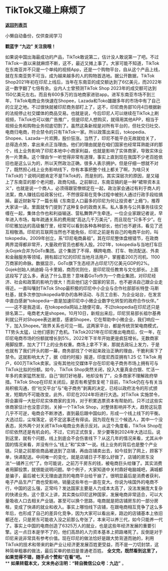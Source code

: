 # TikTok又碰上麻烦了

[**返回列表页**](/gzh/九边)

小懒自动备份，仅供查阅学习

****戳蓝字 **“九边”** 关注我哦！****

如果说中国出海最成功的产品，TikTok敢说第二，估计没人敢说第一了吧。不过TikTok一直以来就麻烦不断，这不，最近又摊上事了。大家可能不知道，TikTok在东南亚并不只是一个单纯的视频App，还是一个购物平台，自从这个产品上线，就在东南亚势不可当，成为越来越多的人的购物首选地。据公开数据，TikTok
Shop2021年初在印尼上线后，当年在东南亚的成交额达到了6亿美元，而2022年这一数字翻了七倍有余。业内人士曾预测TikTok Shop
2023年的成交额可达到150亿美元左右。而且有600多万的当地商家进驻app。进军东南亚市场不到三年，TikTok电商业务快速在Shopee，Lazada和Toko雄踞多年的市场中有了自己的立足之地。不过很快就被印尼商务部盯上了，这不，印尼商务部10月4日根据新的法规停止社交媒体的商品交易。也就是说，今后印尼人可以继续在TikTok上刷视频，TikTok也可以做广告推广，但是印尼人想购买，就得用其他APP，相当于视频业务和购物业务彻底切割了。虽然这条新规是对所有平台的，但社交归社交、电商归电商，符合禁令的只有TikTok一家。所以政策出来后，tokopedia、Shopee、Lazada一片欢腾，股价狂涨。当然了，印尼不能平白无故就给关了，总得造点势，拿出来点正当理由。他们的理由就是在咱们国家也经常耳熟能详的那个，线上业务影响了印尼本地中小商家利益，也就是影响了实体商家，导致实体业务一片萧条。这个理由乍一听觉得非常有道理，事实上直到现在我国不少老百姓依旧也是这么认为的，所以天然政治正确，很多人表示拥护。但是仔细一想就不对了，既然担心线上业务影响线下，你有本事把整个线上都关了啊，为啥只关TikTok的？说明问题肯定不是TikTok的，而是别的。其实深层次的原因，是又碰上了东南亚的那个老问题，政商勾结。之前聊过，东南亚搞的是一种“裙带资本主义”，也就是说一个商人，必须得跟官僚绑定在一起，政治家会通过有利于商人的法案，商人赚钱后给政客分红，不然很容易在竞争过程中被别人通过行政手段给搞掉。最近财新写了一篇长稿《东南亚人口最多的印尼为何让投资者“上瘾”》，推荐大家读一读。里面就专门提到了这种复杂的政商关系。私人事务与公共事务往往交缠在一起，集体合作也和利益输送、营私舞弊产生牵连。一位企业家跟记者说，早年进入市场，每年疏通关系的费用就“高达几千万美元”，而且现在“只多不少”。在印尼雅加达的高级餐厅里，经常可以看到各种各种部长，他们也不避讳，看见了还互相敬酒。印尼的互联网当然也不能免俗，印尼之前是有自己的电商平台的，叫tokopedia，2009年创立，系“印尼电商鼻祖”。其在印尼整体盘根错节，在政商两界混得都非常开，大量政府官员也都有入股。2021年，tokopedia与当地打车巨头Gojek合并为GoTo集团。这个集团了不得，横跨电商、打车、物流配送、外卖和金融服务等领域，拥有超过1亿的印尼当地月活用户，掌握着200万司机、1100万商家的命脉。数据显示，GoTo旗下生态经济占印尼1万亿美元GDP的2%。Gojek创始人纳迪姆·马卡里姆，商而优则仕，是印尼现任教育与文化部长。上面这段写了这么多，表达了什么意思？意味着GoTo作为一个商业集团，对印尼经济、社会和政策的影响力很大！而且他们这个国家的官员，也不避讳自己跟企业走得近。一直叫嚷封TikTok
Shop最积极的印尼中小企业与合作社部部长特登·马斯杜基，就多次参加tokopedia举办的各种活动、与员工合影、为企业站台，在发言中直白感谢“tokopedia一直是加速印尼中小微企业数字化转型的政府合作伙伴。”
——这不是我造谣，在tokopedia网站上随便可查。不过tokopedia在印尼还只是排名第二，电商老大是shopee。10月10日，新规出来后，印尼贸易部长祖尔基弗利就公开对Shopee表达谢意，感谢Shopee，它在帮助中小微企业，我们响应一下，加入Shopee。”政界关系也可见一斑。这两家平台，都是传统货架电商模式，TT势头太猛，让他们感到了危机。TikTok2021年在印尼推出电商后，仅一年，在印尼电商市场的份额就增长到5%，2022年下半年开始更是疯狂增长。无数商家用脚投票，加大了TT上的业务权重。商场上拿不下来，那就去政坛上发力，于是也就有了我们开头的那一幕，商务部找了个听起来政治正确的理由，干脆利索下了禁令。这就影响太大了，据《纽约时报》报道，印度尼西亚拥有1.25
亿 TikTok 用户，600万TikTok卖家。没有其他社交媒体平台在印尼电子商务市场上拥有可与TikTok比拟的份额。如今， TikTok
Shop突然关闭，投入大量真金白银、忙活一年多的卖家猛然发现，自己“刚打好地基，地却没有了”，众多商家不理解政府举措。TikTok
Shop在印尼关闭后，是否有希望恢复呢？目前，TikTok仍在与有关当局积极沟通，但“社交平台”与“电子商务”剥离的决定，已经以政府法令的形式颁发，短期内不可能改变。此外，印尼在2024年将进行大选。对TikTok
实施禁令，将会赢得一大批印尼实体商家的支持，对于积累选票资本有帮助的。只不过这些实体商家估计也没意识到，关掉一个TikTok
Shop，对整体影响并不大，趋势这玩意几乎不可逆，电商会不断渗透，直到最后跟中国似的，形成一个线上线下的平衡。大选过后，尘埃落定，说不定这事还有得谈。因为现在有三个候选人，其中一个没表态，另外两个对关闭TikTok电商业务表示反对。从这个角度看，TikTok
Shop在印尼依然还是有机会的。不过，它的正式恢复，至少要等到2024年大选过后。说到这里，就有个问题，线上到底会不会伤害线下？从这几年的情况来看，尤其从中国的情况来看，并没有什么“线上”和“实体”一说。线上业务的背后也是整个产业链。只是之前那些商品被送到了店铺，再由店铺卖出去，如今挂到了网上，顾客下单，快递配送。中间唯一的变化，就是店铺日子不那么好做了，店铺的房东没法“一铺养三代”了。你可能说，之前万千房东的钱，被电商巨头给赚了。其实消费者用脚投票，就很能说明问题。举个例子，大家知道中关村鼎好电脑城吧，满城都是骗子，最后被七天无理由退货的电商平台给干崩了。很明显最后是消费者获利，电子产品生产厂商也受影响，销量这些年也一直在变大。你说为啥国外的电商不行，中国的这么强，正常吗？发达国家主要是人力成本太高了，没法发展庞大复杂的快递业务。这个意义上讲，其实类似印尼这种国家，发展电商非常适合，可以大量吸收人口去相关产业链。甚至可以换个思路，电商就是把店铺房东的一部分房租，变成了快递的就业和收入。事实上哪怕线下店铺，在跟电商相互竞争了这么多年后，也形成了自己的差异化竞争，因为大家可以看出来，路边的店铺基本上依旧都还在，只是房东可能收入没之前那么夸张了，本来可以养三代，如今只能养一代了。事实上中国的电商创造了6325万人的就业，也是这些年经济发展的重要引擎。这一点日本是学不了的，他们高昂的人力资本基本上把路堵死了。反倒是对于印尼来说非常具有参考价值。现在印尼的做法恰好是跟大势背道而驰的，利用TikTok的技术和带来的新产业让经济更发展百姓更受益，而不是一刀切封禁，这种简单粗暴的做法，最后买单的依旧是普通老百姓。
**全文完，既然看到这里了，如果觉得不错，随手点个赞和“在看”吧。** **  
** **如果转载本文，文末务必注明：“转自微信公众号：九边”** 。  

